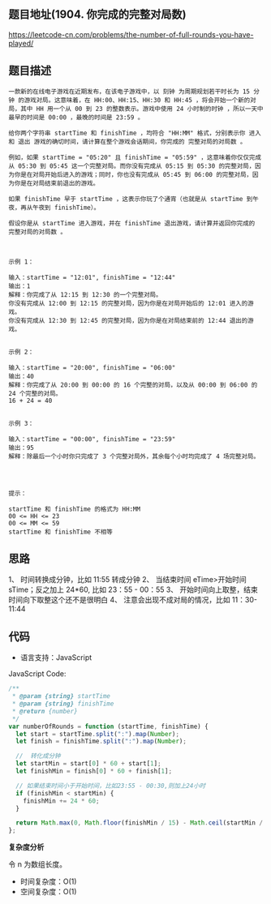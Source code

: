 ## 题目地址(1904. 你完成的完整对局数)

https://leetcode-cn.com/problems/the-number-of-full-rounds-you-have-played/

## 题目描述

```
一款新的在线电子游戏在近期发布，在该电子游戏中，以 刻钟 为周期规划若干时长为 15 分钟 的游戏对局。这意味着，在 HH:00、HH:15、HH:30 和 HH:45 ，将会开始一个新的对局，其中 HH 用一个从 00 到 23 的整数表示。游戏中使用 24 小时制的时钟 ，所以一天中最早的时间是 00:00 ，最晚的时间是 23:59 。

给你两个字符串 startTime 和 finishTime ，均符合 "HH:MM" 格式，分别表示你 进入 和 退出 游戏的确切时间，请计算在整个游戏会话期间，你完成的 完整对局的对局数 。

例如，如果 startTime = "05:20" 且 finishTime = "05:59" ，这意味着你仅仅完成从 05:30 到 05:45 这一个完整对局。而你没有完成从 05:15 到 05:30 的完整对局，因为你是在对局开始后进入的游戏；同时，你也没有完成从 05:45 到 06:00 的完整对局，因为你是在对局结束前退出的游戏。

如果 finishTime 早于 startTime ，这表示你玩了个通宵（也就是从 startTime 到午夜，再从午夜到 finishTime）。

假设你是从 startTime 进入游戏，并在 finishTime 退出游戏，请计算并返回你完成的 完整对局的对局数 。

 

示例 1：

输入：startTime = "12:01", finishTime = "12:44"
输出：1
解释：你完成了从 12:15 到 12:30 的一个完整对局。
你没有完成从 12:00 到 12:15 的完整对局，因为你是在对局开始后的 12:01 进入的游戏。
你没有完成从 12:30 到 12:45 的完整对局，因为你是在对局结束前的 12:44 退出的游戏。


示例 2：

输入：startTime = "20:00", finishTime = "06:00"
输出：40
解释：你完成了从 20:00 到 00:00 的 16 个完整的对局，以及从 00:00 到 06:00 的 24 个完整的对局。
16 + 24 = 40


示例 3：

输入：startTime = "00:00", finishTime = "23:59"
输出：95
解释：除最后一个小时你只完成了 3 个完整对局外，其余每个小时均完成了 4 场完整对局。


 

提示：

startTime 和 finishTime 的格式为 HH:MM
00 <= HH <= 23
00 <= MM <= 59
startTime 和 finishTime 不相等
```

## 思路

1、 时间转换成分钟，比如 11:55 转成分钟
2、 当结束时间 eTime>开始时间 sTime；反之加上 24\*60, 比如 23：55 - 00：55
3、 开始时间向上取整，结束时间向下取整这个还不是很明白
4、 注意会出现不成对局的情况，比如 11：30-11:44

## 代码

- 语言支持：JavaScript

JavaScript Code:

```javascript
/**
 * @param {string} startTime
 * @param {string} finishTime
 * @return {number}
 */
var numberOfRounds = function (startTime, finishTime) {
  let start = startTime.split(":").map(Number);
  let finish = finishTime.split(":").map(Number);

  //  转化成分钟
  let startMin = start[0] * 60 + start[1];
  let finishMin = finish[0] * 60 + finish[1];

  // 如果结束时间小于开始时间，比如23:55 - 00:30,则加上24小时
  if (finishMin < startMin) {
    finishMin += 24 * 60;
  }

  return Math.max(0, Math.floor(finishMin / 15) - Math.ceil(startMin / 15));
};
```

**复杂度分析**

令 n 为数组长度。

- 时间复杂度：O(1)
- 空间复杂度：O(1)
